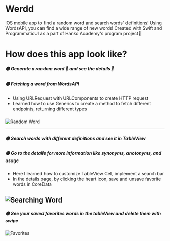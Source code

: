 # Werdd
iOS mobile app to find a random word and search words' definitions! Using WordsAPI, you can find a wide range of new words!
Created with Swift and ProgrammaticUI as a part of Hanko Academy's program project💮

# How does this app look like?
##### 🟡 Generate a random word 🔄 and see the details 👀
##### 🟡 Fetching a word from WordsAPI
- Using URLRequest with URLComponents to create HTTP request
- Learned how to use Generics to create a method to fetch different endpoints, returning different types
###
![Random Word](https://media.giphy.com/media/YWbT4JFeMVfUlFJyP9/giphy.gif)

-------

##### 🟡  Search words with different definitions and see it in TableView
##### 🟡 Go to the details for more information like synonyms, anotonyms, and usage
- Here I learned how to customize TableView Cell, implement a search bar
- In the details page, by clicking the heart icon, save and unsave favorite words in CoreData
###
![Searching Word](https://media.giphy.com/media/5OaEqNjuNsAyebZ86q/giphy.gif)
-------

##### 🟡  See your saved favorites words in the tableView and delete them with swipe
###
![Favorites](https://media.giphy.com/media/uo6upiBtOyX4aCTfJi/giphy.gif)
